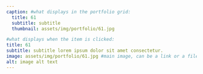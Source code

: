 ```yaml
---
caption: #what displays in the portfolio grid:
  title: 61
  subtitle: subtitle
  thumbnail: assets/img/portfolio/61.jpg

#what displays when the item is clicked:
title: 61
subtitle: subtitle lorem ipsum dolor sit amet consectetur.
image: assets/img/portfolio/61.jpg #main image, can be a link or a file in assets/img/portfolio
alt: image alt text
---
```


